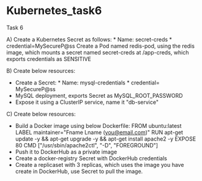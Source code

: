 # Kubernetes_task6
Task 6

A) Create a Kubernetes Secret as follows:
	* Name: secret-creds
	* credential=MySecureP@ss
   Create a Pod named redis-pod, using the redis image, which mounts a secret named
   secret-creds at /app-creds, which exports credentials as SENSITIVE

B) Create below resources:
   - Create a Secret:
	* Name: mysql-credentials
	* credential= MySecureP@ss
   - MySQL deployment, exports Secret as MySQL_ROOT_PASSWORD
   - Expose it using a ClusterIP service, name it "db-service"

C) Create below resources:
   - Build a Docker image using below Dockerfile:
	FROM ubuntu:latest
	LABEL maintainer="Fname Lname (you@email.com)"
	RUN apt-get update -y && apt-get upgrade -y && apt-get install apache2 -y
	EXPOSE 80
	CMD ["/usr/sbin/apache2ctl", "-D", "FOREGROUND"]
   - Push it to DockerHub as a private image
   - Create a docker-registry Secret with DockerHub credentials
   - Create a replicaset with 3 replicas, which uses the image you have create in DockerHub,
   use Secret to pull the image.
